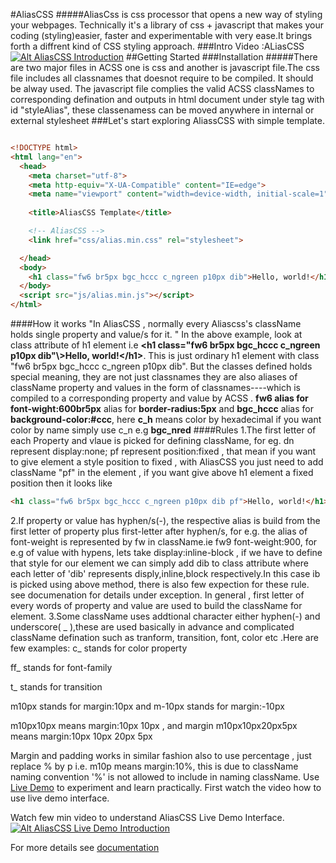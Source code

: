 #AliasCSS
#####AliasCss is  css processor that opens a new way of styling your webpages. Technically  it's a library of  css + javascript that makes your coding \(styling\)easier, faster and experimentable with very ease.It brings forth a diffrent kind of CSS styling approach. 
###Intro Video :ALiasCSS
[![Alt AliasCSS Introduction](http://img.youtube.com/vi/6k9j9uz8V-s/0.jpg)](https://youtu.be/6k9j9uz8V-s)
##Getting Started
###Installation
#####There are two major files in ACSS one is css and another is javascript file.The css file includes all classnames that doesnot require to be compiled. It should be alway used. The javascript file complies the valid ACSS classNames to corresponding defination and outputs in html document under style tag with id "styleAlias", these classenamess can be moved anywhere in internal or external stylesheet
###Let's start exploring AliassCSS with simple template.
```html

<!DOCTYPE html>
<html lang="en">
  <head>
    <meta charset="utf-8">
    <meta http-equiv="X-UA-Compatible" content="IE=edge">
    <meta name="viewport" content="width=device-width, initial-scale=1">
   
    <title>AliasCSS Template</title>

    <!-- AliasCSS -->
    <link href="css/alias.min.css" rel="stylesheet">

  </head>
  <body>
    <h1 class="fw6 br5px bgc_hccc c_ngreen p10px dib">Hello, world!</h1>
  </body>
  <script src="js/alias.min.js"></script>
</html>
```
####How it works
"In AliasCSS , normally every Aliascss's className holds single property and value/s for it. "
In the above example, look at class attribute of h1 element i.e __\<h1 class="fw6 br5px bgc_hccc c_ngreen p10px dib"\\>Hello, world\!\</h1\>__. This is just ordinary h1 element with class "fw6 br5px bgc_hccc c_ngreen p10px dib". But the classes defined holds special meaning, they are not just classnames they are also aliases of className property and values in the form of classnames----which is compiled to a corresponding property and value by ACSS .
__fw6 alias for font-wight:600br5px__ alias for __border-radius:5px__ and  __bgc_hccc__ alias for __background-color:#ccc__, here __c_h__ means color by hexadecimal if you want color by name simply use c_n e.g __bgc_nred__
####Rules
1.The first letter of each Property and vlaue is picked for defining className, for eg. dn represent display:none; pf represent position:fixed , that mean if you want to give element a style position to fixed , with AliasCSS you just need to add className "pf" in the element , if you want give above h1 element a fixed position then it looks like
```html
<h1 class="fw6 br5px bgc_hccc c_ngreen p10px dib pf">Hello, world!</h1>
```

2.If property or value has hyphen/s(-), the respective alias is build from the first letter of property plus first-letter after hyphen/s, for e.g. the alias of font-weight is represented by fw in className.ie fw9 font-weight:900, for e.g of value with hypens, lets take display:inline-block , if we have to define that style for our element we can simply add dib to class attribute where each letter of 'dib' represents disply,inline,block respectively.In this case ib is picked using above method, there is also few expection for these rule. see documenation for details under exception.
In general , first letter of every words of property and value are used to build the className for element.
3.Some className uses addtional character either hyphen(-) and underscore( _ ),these are used basically in advance and complicated className defination such as tranform, transition, font, color etc .Here are few examples:
c_ stands for color property

ff_ stands for font-family

t_ stands for transition

m10px stands for margin:10px and m-10px stands for margin:-10px

m10px10px means margin:10px 10px , and margin m10px10px20px5px means margin:10px 10px 20px 5px

Margin and padding works in similar fashion also to use percentage , just replace % by p i.e. m10p means margin:10%, this is due to className naming convention '%' is not allowed to include in naming className.
Use [Live Demo](http://aliascss.com/demo.html) to experiment and learn practically. First watch the video how to use live demo interface.

Watch few min video to understand AliasCSS Live Demo Interface.
[![Alt AliasCSS Live Demo Introduction](http://img.youtube.com/vi/2cSxgnlIYJY/0.jpg)](https://youtu.be/2cSxgnlIYJY)

For more details see [documentation](http://aliascss.com/http://aliascss.com/doc.html#documentation)

